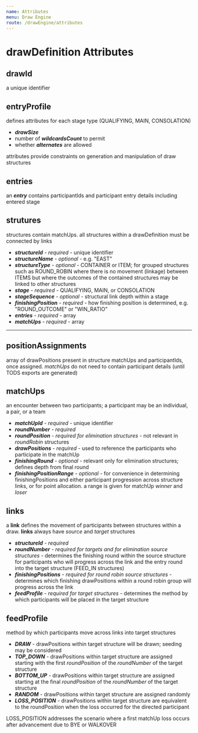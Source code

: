 ```yaml
---
name: Attributes
menu: Draw Engine
route: /drawEngine/attributes
---
```


# drawDefinition Attributes

## drawId

a unique identifier

## entryProfile

defines attributes for each stage type (QUALIFYING, MAIN, CONSOLATION)

- **_drawSize_**
- number of **_wildcardsCount_** to permit
- whether **_alternates_** are allowed

attributes provide constraints on generation and manipulation of draw structures

## entries

an **_entry_** contains participantIds and participant entry details including entered stage

## strutures

structures contain matchUps. all structures within a drawDefinition must be connected by links

- **_structureId_** - _required_ - unique identifier
- **_structureName_** - _optional_ - e.g. "EAST"
- **_structureType_** - _optional_ - CONTAINER or ITEM; for grouped structures such as ROUND_ROBIN where there is no movement (linkage) between ITEMS but where the outcomes of the contained structures may be linked to other structures
- **_stage_** - _required_ - QUALIFYING, MAIN, or CONSOLATION
- **_stageSequence_** - _optional_ - structural link depth within a stage
- **_finishingPosition_** - _required_ - how finishing position is determined, e.g. "ROUND_OUTCOME" or "WIN_RATIO"
- **_entries_** - _required_ - array
- **_matchUps_** - _required_ - array

---

## positionAssignments

array of drawPositions present in structure matchUps and participantIds, once assigned. _matchUps_ do not need to contain participant details (until TODS exports are generated)

## matchUps

an encounter between two participants; a participant may be an individual, a pair, or a team

- **_matchUpId_** - _required_ - unique identifier
- **_roundNumber_** - _required_
- **_roundPosition_** - _required for elimination structures_ - not relevant in _roundRobin_ structures
- **_drawPositions_** - _required_ - used to reference the participants who participate in the matchUp
- **_finishingRound_** - _optional_ - relevant only for elimination structures; defines depth from final round
- **_finishingPositionRange_** - _optional_ - for convenience in determining finishingPositions and either participant progression across structure links, or for point allocation. a range is given for matchUp _winner_ and _loser_

## links

a **link** defines the movement of participants between structures within a draw. **links** always have _source_ and _target_ structures

- **_structureId_** - _required_
- **_roundNumber_** - _required for targets and for elimination source structures_ - determines the finishing round within the source structure for participants who will progress across the link and the entry round into the target structure (FEED_IN structures)
- **_finishingPositions_** - _required for round robin source structures_ - determines which finishing drawPositions within a round robin group will progress across the link
- **_feedProfile_** - _required for target structures_ - determines the method by which participants will be placed in the target structure

## feedProfile

method by which participants move across links into target structures

- **_DRAW_** - drawPositions within target structure will be drawn; seeding may be considered
- **_TOP_DOWN_** - drawPositions within target structure are assigned starting with the first _roundPosition_ of the _roundNumber_ of the target structure
- **_BOTTOM_UP_** - drawPositions within target structure are assigned starting at the final _roundPosition_ of the _roundNumber_ of the target structure
- **_RANDOM_** - drawPositions within target structure are assigned randomly
- **_LOSS_POSITION_** - drawPositions within target structure are equivalent to the roundPosition when the loss occurred for the directed participant

LOSS_POSITION addresses the scenario where a first matchUp loss occurs after advancement due to BYE or WALKOVER
